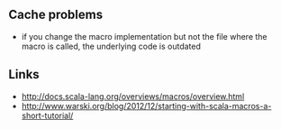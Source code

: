 ## Cache problems
* if you change the macro implementation but not the file where the macro is called, the underlying code is outdated

## Links
* http://docs.scala-lang.org/overviews/macros/overview.html
* http://www.warski.org/blog/2012/12/starting-with-scala-macros-a-short-tutorial/
